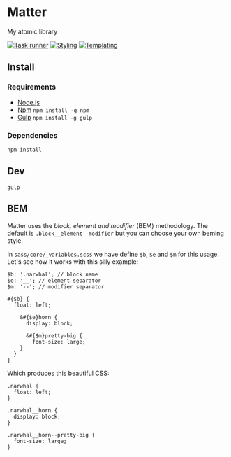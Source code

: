 # Matter
My atomic library


[![Task runner](https://img.shields.io/badge/task%20runner-Gulp-CF4646.svg?style=flat)](http://gulpjs.com/)
[![Styling](https://img.shields.io/badge/styling-Sass-C6538C.svg?style=flat)](http://sass-lang.com/)
[![Templating](https://img.shields.io/badge/templating-Nunjucks-brightgreen.svg?style=flat)](https://mozilla.github.io/nunjucks/)

## Install
### Requirements
- [Node.js](https://nodejs.org)
- [Npm](https://www.npmjs.com/) `npm install -g npm`
- [Gulp](http://gulpjs.com/) `npm install -g gulp`

### Dependencies
```
npm install
```

## Dev
```
gulp
```

## BEM
Matter uses the *block, element and modifier* (BEM) methodology. The default is `.block__element--modifier` but you can choose your own beming style.

In `sass/core/_variables.scss` we have define `$b`, `$e` and `$m` for this usage. Let's see how it works with this silly example:

```
$b: '.narwhal'; // block name
$e: '__'; // element separator
$m: '--'; // modifier separator

#{$b} {
  float: left;

    &#{$e}horn {
      display: block;
    
      &#{$m}pretty-big {
        font-size: large;
    }
  }
}
```
Which produces this beautiful CSS:
```
.narwhal {
  float: left;
}

.narwhal__horn {
  display: block;
}

.narwhal__horn--pretty-big {
  font-size: large;
}
```


